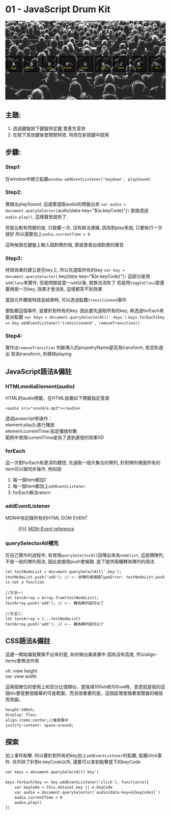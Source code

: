 # 01 - JavaScript Drum Kit

![](./drumkit.png)

## 主題:

1. 透過鍵盤按下鍵盤特定鍵,會產生音效
2. 在按下其他鍵後會關閉特效, 特效在新按鍵中啟用

## 步驟:

### Step1: 
在window中建立監聽`window.addEventListener('keydown', playSound)`

### Step2: 
實做出playSound, 這邊要選取audio的標籤出來
`var audio = document.querySelector(`audio[data-key="${e.keyCode}"]`)`
直接透過`audio.play()`, 這樣聲音就有了. 

但是比較有問題的是, 只能響一次, 沒有辦法連續, 因為對play來說, 只要執行一次就好
所以還要加上`audio.currentTime = 0`

這時候我在鍵盤上輸入相對應的值, 那就會發出相對應的聲音

### Step3:
特效效果的建立是在key上, 所以先選取所有的key
`var key = document.querySelector(`.key[data-key="${e.keyCode}"]`)`
這部分是用`addClass`來實作, 但是問題是當一`add`以後, 就無法消失了
若是用`toggleClass`那還要再按一次key, 效果才會消失, 這樣都答不到效果

當該元件觸發特效並結束時, 可以透過監聽`transitionend`事件

要監聽這個事件, 是要針對所有的key. 
因此要先選取所有的key, 再透過forEach來委派監聽
`var keys = document.querySelectorAll('.keys')`
`keys.forEach(key => key.addEventListener('transitionend', removeTransition))`

### Step4:

實作出`removeTransition`
判斷傳入的propetryName是否為transform, 若否則退出
若為transform, 則移除playing


## JavaScript語法&備註

### HTMLmediaElement(audio)

HTML的audio標籤，在HTML放置如下標籤指定音源
```htmlmixed=
<audio src="sound/a.mp3"></audio>
```

透過javascript來操作：  
element.play():進行播放  
element.currentTime:指定播放秒數  
範例中使用currentTime是為了達到連發的效果XD

### forEach

這一次對forEach有更深的體悟, 先選取一個大集合的陣列, 針對陣列裡面所有的item可以做同步操作, 例如說

1. 每一個item都加1
2. 每一個item都加上`addEventListener`. 
3. forEach無法return 

### addEventListener

MDN中有記錄所有的HTML DOM EVENT 
> 連結 [MDN-Event reference](https://developer.mozilla.org/en-US/docs/Web/Events)

### querySelectorAll補充

在自己實作的過程中, 有發現`querySelectorAll`回傳出來為`nodelist`, 這是類陣列, 不是一般的陣列用法, 因此直接用push會報錯. 底下提供兩種轉為陣列的用法. 

```javascript=
let testNodeList = document.querySelectAll('.key');
testNodeList.push('add'); // <--非陣列會報錯TypeError: testNodeList.push is not a function

//方法一:
let testArray = Array.from(testNodeList);
testArray.push('add'); // <-- 轉為陣列就可以了

//方法二:
let testArray = [...testNodeList]
testArray.push('add'); // <-- 轉為陣列就可以了
```

## CSS語法&備註

這邊一開始讓我實做不出來的是, 如何做出垂直置中
因為沒有高度, 所以align-items會無法作用

vh: view height  
vw: view width 

這兩個單位的使用上和百分比很類似，當我填100vh和100vw時，意思就是我的這個div要是整個螢幕的可是範圍，而且很重要的是，這個區塊會隨著瀏覽器的縮放而改變。

```css=
height:100vh;
display: flex;
align-items:center;//垂直置中
justify-content: space-around;
```

## 探索
加上事件點擊. 所以要針對所有的key加上`addEventListener`的監聽, 監聽click事件. 
另外除了針對e.keyCode以外, 還要可以拿到點擊當下的keyCode

```javascript=
var keys = document.querySelectAll('key')

keys.forEach(key => key.addEventListener('click'), function(e){
    var keyCode = this.dataset.key || e.keyCode
    var audio = document.querySelector(`audio[data-key=${keyCode}]`)
    audio.currentTime = 0
    audio.play()
})
```